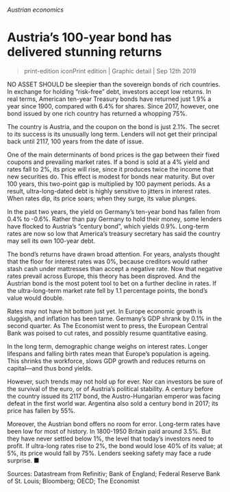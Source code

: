 ###### Austrian economics
# Austria’s 100-year bond has delivered stunning returns 
> print-edition iconPrint edition | Graphic detail | Sep 12th 2019 
NO ASSET SHOULD be sleepier than the sovereign bonds of rich countries. In exchange for holding “risk-free” debt, investors accept low returns. In real terms, American ten-year Treasury bonds have returned just 1.9% a year since 1900, compared with 6.4% for shares. Since 2017, however, one bond issued by one rich country has returned a whopping 75%. 
The country is Austria, and the coupon on the bond is just 2.1%. The secret to its success is its unusually long term. Lenders will not get their principal back until 2117, 100 years from the date of issue. 
One of the main determinants of bond prices is the gap between their fixed coupons and prevailing market rates. If a bond is sold at a 4% yield and rates fall to 2%, its price will rise, since it produces twice the income that new securities do. This effect is modest for bonds near maturity. But over 100 years, this two-point gap is multiplied by 100 payment periods. As a result, ultra-long-dated debt is highly sensitive to jitters in interest rates. When rates dip, its price soars; when they surge, its value plunges. 
In the past two years, the yield on Germany’s ten-year bond has fallen from 0.4% to -0.6%. Rather than pay Germany to hold their money, some lenders have flocked to Austria’s “century bond”, which yields 0.9%. Long-term rates are now so low that America’s treasury secretary has said the country may sell its own 100-year debt. 
The bond’s returns have drawn broad attention. For years, analysts thought that the floor for interest rates was 0%, because creditors would rather stash cash under mattresses than accept a negative rate. Now that negative rates prevail across Europe, this theory has been disproved. And the Austrian bond is the most potent tool to bet on a further decline in rates. If the ultra-long-term market rate fell by 1.1 percentage points, the bond’s value would double. 
Rates may not have hit bottom just yet. In Europe economic growth is sluggish, and inflation has been tame. Germany’s GDP shrank by 0.1% in the second quarter. As The Economist went to press, the European Central Bank was poised to cut rates, and possibly resume quantitative easing. 
In the long term, demographic change weighs on interest rates. Longer lifespans and falling birth rates mean that Europe’s population is ageing. This shrinks the workforce, slows GDP growth and reduces returns on capital—and thus bond yields. 
However, such trends may not hold up for ever. Nor can investors be sure of the survival of the euro, or of Austria’s political stability. A century before the country issued its 2117 bond, the Austro-Hungarian emperor was facing defeat in the first world war. Argentina also sold a century bond in 2017; its price has fallen by 55%. 
Moreover, the Austrian bond offers no room for error. Long-term rates have been low for most of history. In 1800-1950 Britain paid around 3.5%. But they have never settled below 1%, the level that today’s investors need to profit. If ultra-long rates rise to 2%, the bond would lose 40% of its value; at 5%, its price would fall by 75%. Lenders seeking safety may face a rude surprise. ■ 
Sources: Datastream from Refinitiv; Bank of England; Federal Reserve Bank of St. Louis; Bloomberg; OECD; The Economist 
